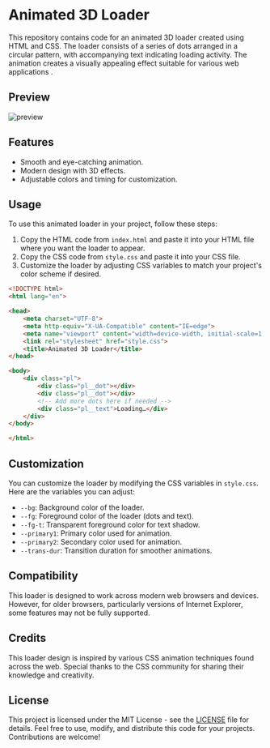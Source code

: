 # Animated 3D Loader

This repository contains code for an animated 3D loader created using HTML and CSS. The loader consists of a series of dots arranged in a circular pattern, with accompanying text indicating loading activity. The animation creates a visually appealing effect suitable for various web applications .

## Preview
![preview](https://github.com/withaarzoo/Animated-3D-Loader/assets/59678435/32aea20d-5861-4792-9ee5-fa1eb98e1630)

## Features

- Smooth and eye-catching animation.
- Modern design with 3D effects.
- Adjustable colors and timing for customization.

## Usage

To use this animated loader in your project, follow these steps:

1. Copy the HTML code from `index.html` and paste it into your HTML file where you want the loader to appear.
2. Copy the CSS code from `style.css` and paste it into your CSS file.
3. Customize the loader by adjusting CSS variables to match your project's color scheme if desired.

```html
<!DOCTYPE html>
<html lang="en">

<head>
    <meta charset="UTF-8">
    <meta http-equiv="X-UA-Compatible" content="IE=edge">
    <meta name="viewport" content="width=device-width, initial-scale=1.0">
    <link rel="stylesheet" href="style.css">
    <title>Animated 3D Loader</title>
</head>

<body>
    <div class="pl">
        <div class="pl__dot"></div>
        <div class="pl__dot"></div>
        <!-- Add more dots here if needed -->
        <div class="pl__text">Loading…</div>
    </div>
</body>

</html>
```

## Customization

You can customize the loader by modifying the CSS variables in `style.css`. Here are the variables you can adjust:

- `--bg`: Background color of the loader.
- `--fg`: Foreground color of the loader (dots and text).
- `--fg-t`: Transparent foreground color for text shadow.
- `--primary1`: Primary color used for animation.
- `--primary2`: Secondary color used for animation.
- `--trans-dur`: Transition duration for smoother animations.

## Compatibility

This loader is designed to work across modern web browsers and devices. However, for older browsers, particularly versions of Internet Explorer, some features may not be fully supported.

## Credits

This loader design is inspired by various CSS animation techniques found across the web. Special thanks to the CSS community for sharing their knowledge and creativity.

## License

This project is licensed under the MIT License - see the [LICENSE](LICENSE) file for details. Feel free to use, modify, and distribute this code for your projects. Contributions are welcome!
